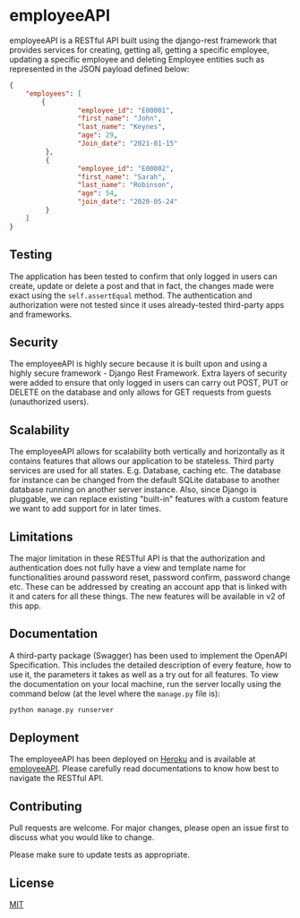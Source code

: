 # employeeAPI

employeeAPI is a RESTful API built using the django-rest framework that provides services for creating, getting all, getting a specific
employee, updating a specific employee and deleting Employee entities such as represented in the JSON payload defined below:
```JSON
{
    "employees": [
        {
                 "employee_id": "E00001",
                 "first_name": "John",
                 "last_name": "Keynes",
                 "age": 29,
                 "Join_date": "2021-01-15"
         },
         {
                 "employee_id": "E00002",
                 "first_name": "Sarah",
                 "last_name": "Robinson",
                 "age": 54,
                 "join_date": "2020-05-24"
         }
    ]
}
```
## Testing

The application has been tested to confirm that only logged in users can create, update or delete a post and that in fact, the changes made were exact using the ```self.assertEqual``` method. 
The authentication and authorization were not tested since it uses already-tested third-party apps and frameworks.

## Security

The employeeAPI is highly secure because it is built upon and using a highly secure framework - Django Rest Framework. Extra layers of security were added to ensure that only logged in users can carry out POST, PUT or DELETE on the database and only allows for GET requests from guests (unauthorized users).

## Scalability

The employeeAPI allows for scalability both vertically and horizontally as it contains features that allows our application to be stateless. Third party services are used for all states. E.g. Database, caching etc. The database for instance can be changed from the default SQLite database to another database running on another server instance.  Also, since Django is pluggable, we can replace existing "built-in" features with a custom feature we want to add support for in later times.

## Limitations

The major limitation in these RESTful API is that the authorization and authentication does not fully have a view and template name for functionalities around password reset, password confirm, password change etc. These can be addressed by creating an account app that is linked with it and caters for all these things. The new features will be available in v2 of this app.

## Documentation

A third-party package (Swagger) has been used to implement the OpenAPI Specification. This includes the detailed description of every feature, how to use it, the parameters it takes as well as a try out for all features. To view the documentation on your local machine, run the server locally using the command below (at the level where the ```manage.py``` file is):
```bash
python manage.py runserver
```

## Deployment

The employeeAPI has been deployed on [Heroku](https://heroku.com) and is available at [employeeAPI](https://employeewebapi.herokuapp.com/).
Please carefully read documentations to know how best to navigate the RESTful API.

## Contributing
Pull requests are welcome. For major changes, please open an issue first to discuss what you would like to change.

Please make sure to update tests as appropriate.

## License
[MIT](https://choosealicense.com/licenses/mit/)
